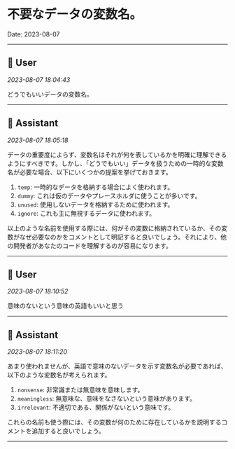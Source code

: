 # 不要なデータの変数名。

Date: 2023-08-07

---

## 👤 User
*2023-08-07 18:04:43*

どうでもいいデータの変数名。

---

## 🤖 Assistant
*2023-08-07 18:05:18*

データの重要度によらず、変数名はそれが何を表しているかを明確に理解できるようにすべきです。しかし、「どうでもいい」データを扱うための一時的な変数名が必要な場合、以下にいくつかの提案を挙げておきます。

1. `temp`: 一時的なデータを格納する場合によく使われます。
2. `dummy`: これは仮のデータやプレースホルダに使うことが多いです。
3. `unused`: 使用しないデータを格納するために使われます。
4. `ignore`: これも主に無視するデータに使われます。

以上のような名前を使用する際には、何がその変数に格納されているか、その変数がなぜ必要なのかをコメントとして明記すると良いでしょう。それにより、他の開発者があなたのコードを理解するのが容易になります。

---

## 👤 User
*2023-08-07 18:10:52*

意味のないという意味の英語もいいと思う

---

## 🤖 Assistant
*2023-08-07 18:11:20*

あまり使われませんが、英語で意味のないデータを示す変数名が必要であれば、以下のような変数名が考えられます。

1. `nonsense`: 非常識または無意味を意味します。
2. `meaningless`: 無意味な、意味をなさないという意味があります。
3. `irrelevant`: 不適切である、関係がないという意味です。

これらの名前も使う際には、その変数が何のために存在しているかを説明するコメントを追加すると良いでしょう。

---
